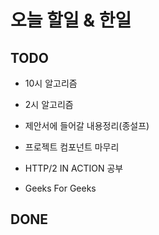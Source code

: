 # 오늘 할일 & 한일

## TODO

- 10시 알고리즘

- 2시 알고리즘

- 제안서에 들어갈 내용정리(종설프)

- 프로젝트 컴포넌트 마무리

- HTTP/2 IN ACTION 공부

- Geeks For Geeks

## DONE
